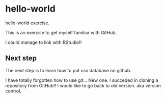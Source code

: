 # hello-world
hello-world exercise.

This is an exercise to get myself familiar with GitHub.

I could manage to link with RStudio!!

## Next step
The next step is to learn how to put csv database on github.

I have totally forgotten how to use git...
New one. 
I succeded in cloning a repository from GitHub!!
I would like to go back to old version. aka version control.